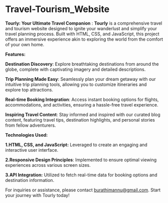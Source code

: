# Travel-Tourism_Website 

**Tourly: Your Ultimate Travel Companion**
: **Tourly** is a comprehensive travel and tourism website designed to ignite your wanderlust and simplify your travel planning process. Built with HTML, CSS, and JavaScript, this project offers an immersive experience akin to exploring the world from the comfort of your own home.

**Features:**

**Destination Discovery**: Explore breathtaking destinations from around the globe, complete with captivating imagery and detailed descriptions.

**Trip Planning Made Easy**: Seamlessly plan your dream getaway with our intuitive trip planning tools, allowing you to customize itineraries and explore top attractions.

**Real-time Booking Integration**: Access instant booking options for flights, accommodations, and activities, ensuring a hassle-free travel experience.

**Inspiring Travel Content**: Stay informed and inspired with our curated blog content, featuring travel tips, destination highlights, and personal stories from fellow adventurers.

**Technologies Used:**

**1.HTML, CSS, and JavaScript:** Leveraged to create an engaging and interactive user interface.

**2.Responsive Design Principles**: Implemented to ensure optimal viewing experiences across various screen sizes.

**3.API Integration:** Utilized to fetch real-time data for booking options and destination information.

For inquiries or assistance, please contact burathimannu@gmail.com. Start your journey with Tourly today!
